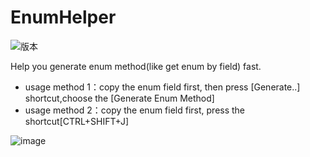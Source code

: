# EnumHelper
![版本](https://img.shields.io/badge/version-1.0.0-red)

 Help you generate enum method(like get enum by field) fast.<br>
      <ul>
          <li>usage method 1：copy the enum field first, then press [Generate..] shortcut,choose the [Generate Enum Method]</li>
          <li>usage method 2：copy the enum field first, press the shortcut[CTRL+SHIFT+J]</li>
      </ul>
      
      
![image](https://img2023.cnblogs.com/blog/1167086/202302/1167086-20230227223626933-972652551.gif)
